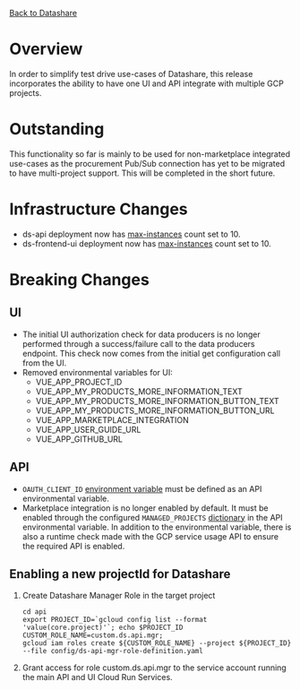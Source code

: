 [Back to Datashare](./README.md)

# Overview
In order to simplify test drive use-cases of Datashare, this release incorporates the ability to have one UI and API integrate with multiple GCP projects.

# Outstanding
This functionality so far is mainly to be used for non-marketplace integrated use-cases as the procurement Pub/Sub connection has yet to be migrated to have multi-project support. This will be completed in the short future.

# Infrastructure Changes
- ds-api deployment now has [max-instances](https://cloud.google.com/sdk/gcloud/reference/run/deploy#--max-instances) count set to 10.
- ds-frontend-ui deployment now has [max-instances](https://cloud.google.com/sdk/gcloud/reference/run/deploy#--max-instances) count set to 10.

# Breaking Changes
## UI
- The initial UI authorization check for data producers is no longer performed through a success/failure call to the data producers endpoint. This check now comes from the initial get configuration call from the UI.
- Removed environmental variables for UI:
  - VUE_APP_PROJECT_ID
  - VUE_APP_MY_PRODUCTS_MORE_INFORMATION_TEXT
  - VUE_APP_MY_PRODUCTS_MORE_INFORMATION_BUTTON_TEXT
  - VUE_APP_MY_PRODUCTS_MORE_INFORMATION_BUTTON_URL
  - VUE_APP_MARKETPLACE_INTEGRATION
  - VUE_APP_USER_GUIDE_URL
  - VUE_APP_GITHUB_URL

## API
- `OAUTH_CLIENT_ID` [environment variable](./ENVIRONMENT_VARIABLES.md) must be defined as an API environmental variable.
- Marketplace integration is no longer enabled by default. It must be enabled through the configured `MANAGED_PROJECTS` [dictionary](./MANAGED_PROJECTS.md) in the API environmental variable. In addition to the environmental variable, there is also a runtime check made with the GCP service usage API to ensure the required API is enabled.

## Enabling a new projectId for Datashare
1. Create Datashare Manager Role in the target project

    ```
    cd api
    export PROJECT_ID=`gcloud config list --format 'value(core.project)'`; echo $PROJECT_ID
    CUSTOM_ROLE_NAME=custom.ds.api.mgr;
    gcloud iam roles create ${CUSTOM_ROLE_NAME} --project ${PROJECT_ID} --file config/ds-api-mgr-role-definition.yaml
    ```

2. Grant access for role custom.ds.api.mgr to the service account running the main API and UI Cloud Run Services.